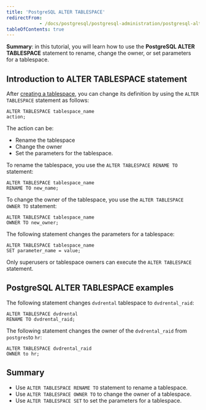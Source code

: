 ```yaml
---
title: 'PostgreSQL ALTER TABLESPACE'
redirectFrom: 
            - /docs/postgresql/postgresql-administration/postgresql-alter-tablespace
tableOfContents: true
---
```


**Summary**: in this tutorial, you will learn how to use the **PostgreSQL ALTER TABLESPACE** statement to rename, change the owner, or set parameters for a tablespace.

## Introduction to ALTER TABLESPACE statement

After [creating a tablespace](/docs/postgresql/postgresql-administration/postgresql-create-tablespace), you can change its definition by using the `ALTER TABLESPACE` statement as follows:

```
ALTER TABLESPACE tablespace_name
action;
```

The action can be:

- Rename the tablespace
- Change the owner
- Set the parameters for the tablespace.

To rename the tablespace, you use the `ALTER TABLESPACE RENAME TO` statement:

```
ALTER TABLESPACE tablespace_name
RENAME TO new_name;
```

To change the owner of the tablespace, you use the `ALTER TABLESPACE OWNER TO` statement:

```
ALTER TABLESPACE tablespace_name
OWNER TO new_owner;
```

The following statement changes the parameters for a tablespace:

```
ALTER TABLESPACE tablespace_name
SET parameter_name = value;
```

Only superusers or tablespace owners can execute the `ALTER TABLESPACE` statement.

## PostgreSQL ALTER TABLESPACE examples

The following statement changes `dvdrental` tablespace to `dvdrental_raid`:

```
ALTER TABLESPACE dvdrental
RENAME TO dvdrental_raid;
```

The following statement changes the owner of the `dvdrental_raid` from `postgres`to `hr`:

```
ALTER TABLESPACE dvdrental_raid
OWNER to hr;
```

## Summary

- Use `ALTER TABLESPACE RENAME TO` statement to rename a tablespace.
- Use `ALTER TABLESPACE OWNER TO` to change the owner of a tablespace.
- Use `ALTER TABLESPACE SET` to set the parameters for a tablespace.
